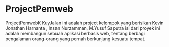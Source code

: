 # ProjectPemweb
ProjectPemwebK KuyJalan ini adalah project kelompok yang berisikan Kevin Jonathan Harnanta , Insan Nurzamman, M.Yusuf Saputra
isi dari proyek ini adalah membangun sebuah aplikasi berbasis web, tentang berbagi pengalaman orang-orang yang pernah berkunjung kesuatu tempat. 
